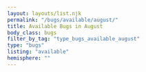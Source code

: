 ```yaml
---
layout: layouts/list.njk
permalink: "/bugs/available/august/"
title: Available Bugs in August
body_class: bugs
filter_by_tag: "type_bugs_available_august"
type: "bugs"
listing: "available"
hemisphere: ""
---
```

